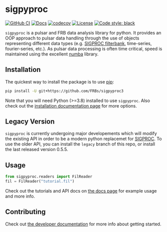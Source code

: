 # sigpyproc

[![GitHub CI](https://github.com/FRBs/sigpyproc3/workflows/GitHub%20CI/badge.svg)](https://github.com/FRBs/sigpyproc3/actions)
[![Docs](https://readthedocs.org/projects/sigpyproc3/badge/?version=latest)](https://sigpyproc3.readthedocs.io/en/latest/?badge=latest)
[![codecov](https://codecov.io/gh/FRBs/sigpyproc3/branch/master/graph/badge.svg)](https://codecov.io/gh/FRBs/sigpyproc3)
[![License](https://img.shields.io/github/license/FRBs/sigpyproc3)](https://github.com/FRBs/sigpyproc3/blob/main/LICENSE)
[![Code style: black](https://img.shields.io/badge/code%20style-black-000000.svg)](https://github.com/psf/black)

`sigpyproc` is a pulsar and FRB data analysis library for python. It provides an OOP approach to pulsar data handling through the use of objects representing different data types (e.g. [SIGPROC filterbank](http://sigproc.sourceforge.net), time-series, fourier-series, etc.). As pulsar data processing is often time critical, speed is maintained using
the excellent [numba](https://numba.pydata.org) library.

## Installation

The quickest way to install the package is to use [pip](https://pip.pypa.io):

```bash
pip install -U git+https://github.com/FRBs/sigpyproc3
```

Note that you will need Python (>=3.8) installed to use `sigpyproc`.
Also check out the [installation documentation page](https://sigpyproc3.readthedocs.io/en/latest/install.html) for more options.

## Legacy Version

`sigpyproc` is currently undergoing major developements which will modify the existing API in order to be a modern python
replacemet for [SIGPROC](http://sigproc.sourceforge.net). To use the older API, you can install the ``legacy``
branch of this repo, or install the last released version 0.5.5.

## Usage

```python
from sigpyproc.readers import FilReader
fil = FilReader("tutorial.fil")
```

Check out the tutorials and API docs on [the docs page](https://sigpyproc3.readthedocs.io) for example usage and more info.

## Contributing

Check out [the developer documentation](https://sigpyproc3.readthedocs.io/en/latest/dev.html) for more info about getting started.
